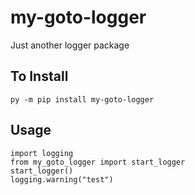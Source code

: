 # my-goto-logger
Just another logger package

## To Install
```
py -m pip install my-goto-logger
```

## Usage
```
import logging
from my_goto_logger import start_logger
start_logger()
logging.warning("test")
```